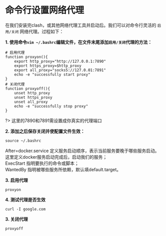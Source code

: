 # 命令行设置网络代理

在我们安装完clash，或其他网络代理工具并启动后。我们可以对命令行灵活的 `启用/关闭` 网络代理。过程如下：

**1. 使用命令`vim ~/.bashrc`编辑文件，在文件末尾添加`启用/关闭`代理的方法：**

```shell
# 启用代理
function proxyon(){
    export http_proxy="http://127.0.0.1:7890"
    export https_proxy=$http_proxy
    export all_proxy="socks5://127.0.01:7891"
    echo -e "successfully start proxy"
}
# 关闭代理
function proxyoff(){
    unset http_proxy
    unset https_proxy
    unset all_proxy
    echo -e "successfully stop proxy"
}
```

?> 这里的7890和7891需设置成你真实的代理端口

**2. 添加之后保存关闭并使配置文件生效：**

```shell
source ~/.bashrc
```

After=docker.service 定义服务启动顺序，表示当前服务要晚于哪些服务启动。这里定义docker服务启动完成后，启动我们的服务；  
ExecStart 指明要执行的命令或脚本；  
WantedBy 指明被哪些服务所依赖，默认填default.target。

**3. 启用代理**

```shell
proxyon
```

**4. 测试代理是否生效**

```shell
curl -I google.com
```

**3. 关闭代理**

```shell
proxyoff
```
